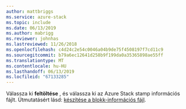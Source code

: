```yaml
---
author: mattbriggs
ms.service: azure-stack
ms.topic: include
ms.date: 06/13/2019
ms.author: mabrigg
ms.reviewer: johnhas
ms.lastreviewed: 11/26/2018
ms.openlocfilehash: c4d24c2e54c0046a04b9de75f4508197f7cd11c9
ms.sourcegitcommit: b79a6ec12641d258b9f199da0a35365898ae55ff
ms.translationtype: MT
ms.contentlocale: hu-HU
ms.lasthandoff: 06/13/2019
ms.locfileid: "67133285"
---
```

Válassza ki **feltöltése** , és válassza ki az Azure Stack stamp információs fájlt. Útmutatásért lásd: [készítése a blokk-információs fájl](../azure-stack-vaas-parameters.md#generate-the-stamp-information-file).